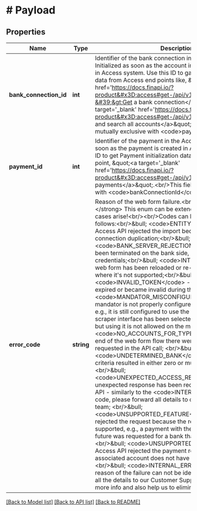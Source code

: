 # # Payload

## Properties

Name | Type | Description | Notes
------------ | ------------- | ------------- | -------------
**bank_connection_id** | **int** | Identifier of the bank connection in the Access API. Initialized as soon as the account import process is started in Access system. Use this ID to gather Bank Connection data from Access end points like, \&quot;&lt;a target&#x3D;&#39;_blank&#39; href&#x3D;&#39;https://docs.finapi.io/?product&#x3D;access#get-/api/v1/bankConnections/-id-&#39;&gt;Get a bank connection&lt;/a&gt;\&quot; or \&quot;&lt;a target&#x3D;&#39;_blank&#39; href&#x3D;&#39;https://docs.finapi.io/?product&#x3D;access#get-/api/v1/accounts&#39;&gt;Get and search all accounts&lt;/a&gt;\&quot;.&lt;br/&gt;This field is mutually exclusive with &lt;code&gt;paymentId&lt;/code&gt;. | [optional]
**payment_id** | **int** | Identifier of the payment in the Access API. Initialized as soon as the payment is created in Access system. Use this ID to get Payment initialization data from the Access end point, \&quot;&lt;a target&#x3D;&#39;_blank&#39; href&#x3D;&#39;https://docs.finapi.io/?product&#x3D;access#get-/api/v1/payments&#39;&gt;Get payments&lt;/a&gt;\&quot;.&lt;br/&gt;This field is mutually exclusive with &lt;code&gt;bankConnectionId&lt;/code&gt;. | [optional]
**error_code** | **string** | Reason of the web form failure.&lt;br/&gt;&lt;strong&gt;NOTE:&lt;/strong&gt; This enum can be extended in the future as new cases arise!&lt;br/&gt;&lt;br/&gt;Codes can be interpreted as follows:&lt;br/&gt;&amp;bull; &lt;code&gt;ENTITY_EXISTS&lt;/code&gt; - Access API rejected the import because of detected bank connection duplication;&lt;br/&gt;&amp;bull; &lt;code&gt;BANK_SERVER_REJECTION&lt;/code&gt; - the flow has been terminated on the bank side, e.g., in case of incorrect credentials;&lt;br/&gt;&amp;bull; &lt;code&gt;INTERRUPTED&lt;/code&gt; - web form has been reloaded or re-opened on a step where it&#39;s not supported;&lt;br/&gt;&amp;bull; &lt;code&gt;INVALID_TOKEN&lt;/code&gt; - the given access token expired or became invalid during the flow; &lt;br/&gt;&amp;bull; &lt;code&gt;MANDATOR_MISCONFIGURATION&lt;/code&gt; - the mandator is not properly configured on the Access side, e.g., it is still configured to use the old web form, or the scraper interface has been selected by the Web Form 2.0 but using it is not allowed on the mandator level;&lt;br/&gt;&amp;bull; &lt;code&gt;NO_ACCOUNTS_FOR_TYPE_LIST&lt;/code&gt; - in the end of the web form flow there were no accounts of type requested in the API call; &lt;br/&gt;&amp;bull; &lt;code&gt;UNDETERMINED_BANK&lt;/code&gt; - the given search criteria resulted in either zero or multiple bank entries;&lt;br/&gt;&amp;bull; &lt;code&gt;UNEXPECTED_ACCESS_RESPONSE&lt;/code&gt; - an unexpected response has been received from the Access API - similarly to the &lt;code&gt;INTERNAL_ERROR&lt;/code&gt; code, please forward all details to our Customer Support team; &lt;br/&gt;&amp;bull; &lt;code&gt;UNSUPPORTED_FEATURE&lt;/code&gt; - Access API rejected the request because the requested feature is not supported, e.g., a payment with the execution date in the future was requested for a bank that does not support it;&lt;br/&gt;&amp;bull; &lt;code&gt;UNSUPPORTED_ORDER&lt;/code&gt; - Access API rejected the payment request because the associated account does not have the required capabilities;&lt;br/&gt;&amp;bull; &lt;code&gt;INTERNAL_ERROR&lt;/code&gt; - the reason of the failure can not be identified - please forward all the details to our Customer Support team in order to get more info and also help us to eliminate the issue. | [optional]

[[Back to Model list]](../../README.md#models) [[Back to API list]](../../README.md#endpoints) [[Back to README]](../../README.md)

